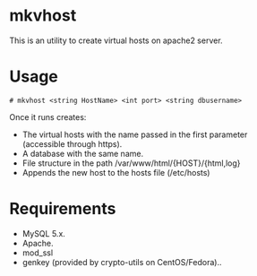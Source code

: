 # mkvhost
This is an utility to create virtual hosts on apache2 server.

# Usage
	# mkvhost <string HostName> <int port> <string dbusername>
Once it runs creates:

 - The virtual hosts with the name passed in the first parameter (accessible through https).
 - A database with the same name.
 - File structure in the path /var/www/html/{HOST}/{html,log}
 - Appends the new host to the hosts file (/etc/hosts)

# Requirements

 - MySQL 5.x.
 - Apache.
 - mod_ssl
 - genkey (provided by crypto-utils on CentOS/Fedora)..
